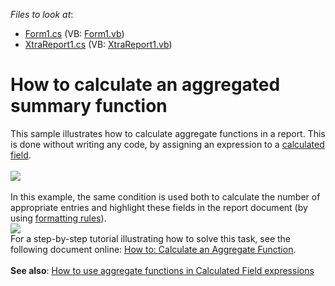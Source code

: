 <!-- default file list -->
*Files to look at*:

* [Form1.cs](./CS/WindowsFormsApplication12/Form1.cs) (VB: [Form1.vb](./VB/WindowsFormsApplication12/Form1.vb))
* [XtraReport1.cs](./CS/WindowsFormsApplication12/XtraReport1.cs) (VB: [XtraReport1.vb](./VB/WindowsFormsApplication12/XtraReport1.vb))
<!-- default file list end -->
# How to calculate an aggregated summary function


<p>This sample illustrates how to calculate aggregate functions in a report. This is done without writing any code, by assigning an expression to a <a href="https://documentation.devexpress.com/#XtraReports/CustomDocument4813">calculated field</a>.<br><br><img src="https://raw.githubusercontent.com/DevExpress-Examples/how-to-calculate-an-aggregated-summary-function-e4342/12.1.9+/media/d2278e93-cb87-11e6-80bf-00155d62480c.png"><br><br>In this example, the same condition is used both to calculate the number of appropriate entries and highlight these fields in the report document (by using <a href="https://documentation.devexpress.com/#XtraReports/CustomDocument5167">formatting rules</a>).<br><img src="https://raw.githubusercontent.com/DevExpress-Examples/how-to-calculate-an-aggregated-summary-function-e4342/12.1.9+/media/42550fa0-cb88-11e6-80bf-00155d62480c.png"><br>For a step-by-step tutorial illustrating how to solve this task, see the following document online: <a href="https://documentation.devexpress.com/#XtraReports/CustomDocument12441">How to: Calculate an Aggregate Function</a>.<br><br><strong>See also</strong>: <a href="https://www.devexpress.com/Support/Center/Example/Details/T317187">How to use aggregate functions in Calculated Field expressions</a></p>

<br/>


